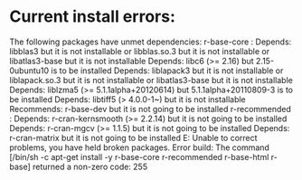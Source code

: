 # Current install errors:
The following packages have unmet dependencies:
 r-base-core : Depends: libblas3 but it is not installable or
                        libblas.so.3 but it is not installable or
                        libatlas3-base but it is not installable
               Depends: libc6 (>= 2.16) but 2.15-0ubuntu10 is to be installed
               Depends: liblapack3 but it is not installable or
                        liblapack.so.3 but it is not installable or
                        libatlas3-base but it is not installable
               Depends: liblzma5 (>= 5.1.1alpha+20120614) but 5.1.1alpha+20110809-3 is to be installed
               Depends: libtiff5 (> 4.0.0-1~) but it is not installable
               Recommends: r-base-dev but it is not going to be installed
 r-recommended : Depends: r-cran-kernsmooth (>= 2.2.14) but it is not going to be installed
                 Depends: r-cran-mgcv (>= 1.1.5) but it is not going to be installed
                 Depends: r-cran-matrix but it is not going to be installed
E: Unable to correct problems, you have held broken packages.
Error build: The command [/bin/sh -c apt-get install -y r-base-core r-recommended r-base-html r-base] returned a non-zero code: 255

